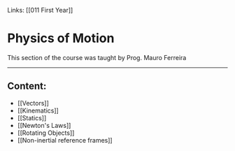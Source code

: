 Links: [[011 First Year]]

# Physics of Motion

This section of the course was taught by Prog. Mauro Ferreira

---
## Content:

- [[Vectors]]
- [[Kinematics]]
- [[Statics]]
- [[Newton's Laws]]
- [[Rotating Objects]]
- [[Non-inertial reference frames]]